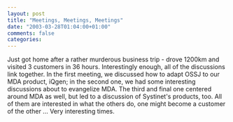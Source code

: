 ```yaml
---
layout: post
title: "Meetings, Meetings, Meetings"
date: "2003-03-28T01:04:00+01:00"
comments: false
categories: 
---
```


<p>Just got home after a rather murderous business trip - drove 1200km and visited 3 customers in 36 hours. Interestingly enough, all of the discussions link together. In the first meeting, we discussed how to adapt OSSJ to our MDA product, iQgen; in the second one, we had some interesting discussions about to evangelize MDA. The third and final one centered around MDA as well, but led to a discussion of Systinet's products, too. All of them are interested in what the others do, one might become a customer of the other ... Very interesting times.</p>


